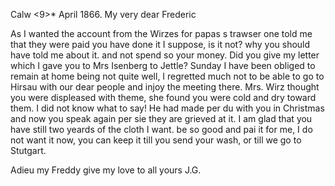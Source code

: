  Calw <9>* April 1866.
My very dear Frederic

As I wanted the account from the Wirzes for papas s trawser one told me that they were paid you have done it I suppose, is it not? why you should have told me about it. and not spend so your money. Did you give my letter which I gave you to Mrs Isenberg to Jettle? Sunday I have been obliged to remain at home being not quite well, I regretted much not to be able to go to Hirsau with our dear people and injoy the meeting there. Mrs. Wirz thought you were displeased with theme, she found you were cold and dry toward them. I did not know what to say! He had made per du with you in Christmas and now you speak again per sie they are grieved at it. I am glad that you have still two yeards of the cloth I want. be so good and pai it for me, I do not want it now, you can keep it till you send your wash, or till we go to Stutgart.

Adieu my Freddy give my love to all
 yours J.G.
